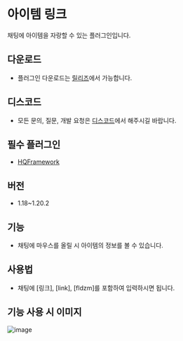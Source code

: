 # 아이템 링크
채팅에 아이템을 자랑할 수 있는 플러그인입니다.

## 다운로드
* 플러그인 다운로드는 [릴리즈](https://github.com/HQService/HQItemLink/releases)에서 가능합니다.

## 디스코드
* 모든 문의, 질문, 개발 요청은 [디스코드](https://discord.gg/hqservice)에서 해주시길 바랍니다.

## 필수 플러그인
*  [HQFramework](https://github.com/HQService/HQFramework)

## 버전
* 1.18~1.20.2

## 기능
* 채팅에 마우스를 올릴 시 아이템의 정보를 볼 수 있습니다.

## 사용법
* 채팅에 [링크], [link], [fldzm]를 포함하여 입력하시면 됩니다.

## 기능 사용 시 이미지
![image](https://github.com/HQService/HQItemLink/assets/100404990/5e0ffbf4-db4a-4714-93fc-c7c889263f2e)
